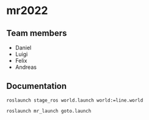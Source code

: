 # mr2022
## Team members
* Daniel
* Luigi
* Felix
* Andreas

## Documentation
    roslaunch stage_ros world.launch world:=line.world

    roslaunch mr_launch goto.launch

